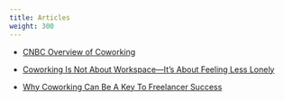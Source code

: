 ```yaml
---
title: Articles
weight: 300
---
```


+ [CNBC Overview of Coworking](https://youtu.be/HYlwYjRPbPo)

+ [Coworking Is Not About Workspace&mdash;It’s About Feeling Less Lonely](https://hbr.org/2017/12/coworking-is-not-about-workspace-its-about-feeling-less-lonely)

+ [Why Coworking Can Be A Key To Freelancer Success](https://cleantechnica.com/2018/12/01/why-coworking-is-a-key-to-freelancer-success/)
